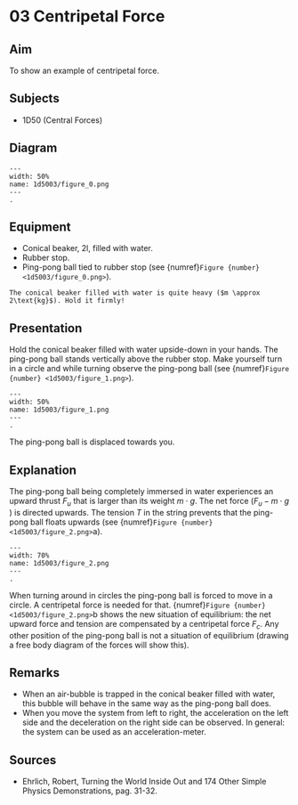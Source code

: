 # 03 Centripetal Force 
    
## Aim   

To show an example of centripetal force.   


## Subjects   

* 1D50 (Central Forces)   


## Diagram
   
```{figure} figures/figure_0.png  
---  
width: 50%  
name: 1d5003/figure_0.png  
---  
. 
```     

  
## Equipment   

*  Conical beaker, $2 \text{l}$, filled with water. 
*  Rubber stop. 
*  Ping-pong ball tied to rubber stop (see {numref}`Figure {number} <1d5003/figure_0.png>`).   
  

```{warning} 
The conical beaker filled with water is quite heavy ($m \approx 2\text{kg}$). Hold it firmly!
```    

  
## Presentation   

Hold the conical beaker filled with water upside-down in your hands. The ping-pong ball stands vertically above the rubber stop. Make yourself turn in a circle and while turning observe the ping-pong ball (see {numref}`Figure {number} <1d5003/figure_1.png>`). 

```{figure} figures/figure_1.png  
---  
width: 50%  
name: 1d5003/figure_1.png  
---  
. 
```

The ping-pong ball is displaced towards you.    
  

## Explanation   

The ping-pong ball being completely immersed in water experiences an upward thrust $F_{u}$ that is larger than its weight $m\cdot g$. The net force ($F_{u}-m\cdot g$ ) is directed upwards. The tension $T$ in the string prevents that the ping-pong ball floats upwards (see {numref}`Figure {number} <1d5003/figure_2.png>`a).

```{figure} figures/figure_2.png  
---  
width: 70%  
name: 1d5003/figure_2.png  
---  
.
```
  
When turning around in circles the ping-pong ball is forced to move in a circle. A centripetal force is needed for that. {numref}`Figure {number} <1d5003/figure_2.png>`b shows the new situation of equilibrium: the net upward force and tension are compensated by a centripetal force $F_{c}$. Any other position of the ping-pong ball is not a situation of equilibrium (drawing a free body diagram of the forces will show this).


## Remarks

*  When an air-bubble is trapped in the conical beaker filled with water, this bubble will behave in the same way as the ping-pong ball does. 
*  When you move the system from left to right, the acceleration on the left side and the deceleration on the right side can be observed. In general: the system can be used as an acceleration-meter.
     
  
## Sources

*  Ehrlich, Robert, Turning the World Inside Out and 174 Other Simple Physics Demonstrations, pag. 31-32.
  